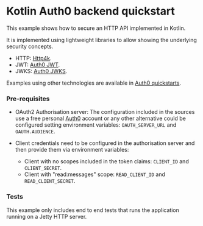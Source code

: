 # Kotlin Auth0 backend quickstart 

This example shows how to secure an HTTP API implemented in Kotlin.

It is implemented using lightweight libraries to allow showing the underlying security concepts.
 
- HTTP: [Http4k](https://github.com/http4k/http4k/).
- JWT: [Auth0 JWT](https://github.com/auth0/java-jwt).
- JWKS: [Auth0 JWKS](https://github.com/auth0/jwks-rsa-java).

Examples using other technologies are available in [Auth0 quickstarts](https://auth0.com/docs/quickstart/backend).

### Pre-requisites

- OAuth2 Authorisation server: The configuration included in the sources use a free personal [Auth0](https://auth0.com/)
account or any other alternative could be configured setting environment variables: `OAUTH_SERVER_URL` and
`OAUTH.AUDIENCE`.

- Client credentials need to be configured in the authorisation server and then provide them via environment variables: 
    - Client with no scopes included in the token claims: `CLIENT_ID` and `CLIENT_SECRET`.
    - Client with "read:messages" scope: `READ_CLIENT_ID` and `READ_CLIENT_SECRET`.

### Tests

This example only includes end to end tests that runs the application running on a Jetty HTTP server.
